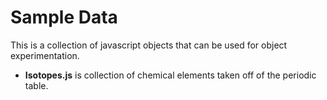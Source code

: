 # Sample Data
This is a collection of javascript objects that can be used for object experimentation.

- **Isotopes.js** is collection of chemical elements taken off of the periodic table.